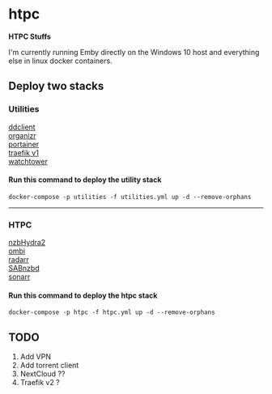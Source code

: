 # htpc
**HTPC Stuffs**

I'm currently running Emby directly on the Windows 10 host and everything else in linux docker containers.

## Deploy two stacks

### Utilities
[ddclient](https://hub.docker.com/r/linuxserver/ddclient "Docker Hub ddclient")</br>
[organizr](https://hub.docker.com/r/organizrtools/organizr-v2 "Docker Hub Organizr")</br>
[portainer](https://hub.docker.com/r/portainer/portainer "Docker Hub portainer")</br>
[traefik v1](https://hub.docker.com/_/traefik "Docker Hub Traefik")</br>
[watchtower](https://hub.docker.com/r/containrrr/watchtower "Docker Hub Watchtower")</br>
#### Run this command to deploy the utility stack</br>
`docker-compose -p utilities -f utilities.yml up -d --remove-orphans`</br>

---

### HTPC
[nzbHydra2](https://hub.docker.com/r/linuxserver/hydra2 "Docker Hub NZBHydra2")</br>
[ombi](https://hub.docker.com/r/linuxserver/ombi "Docker Hub Ombi")</br>
[radarr](https://hub.docker.com/r/linuxserver/radarr "Docker Hub Radarr")</br>
[SABnzbd](https://hub.docker.com/r/linuxserver/sabnzbd "Docker Hub SABnzbd")</br>
[sonarr](https://hub.docker.com/r/linuxserver/sonarr "Docker Hub Sonarr")</br>
#### Run this command to deploy the htpc stack
`docker-compose -p htpc -f htpc.yml up -d --remove-orphans`  

## TODO
1. Add VPN
2. Add torrent client
3. NextCloud ??
4. Traefik v2 ?
